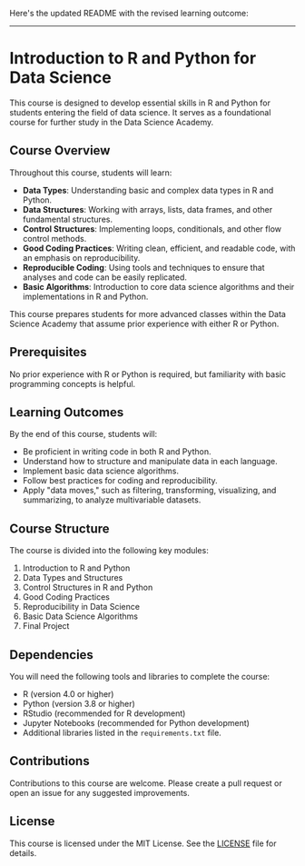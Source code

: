 Here's the updated README with the revised learning outcome:

---

# Introduction to R and Python for Data Science

This course is designed to develop essential skills in R and Python for students entering the field of data science. It serves as a foundational course for further study in the Data Science Academy.

## Course Overview

Throughout this course, students will learn:

- **Data Types**: Understanding basic and complex data types in R and Python.
- **Data Structures**: Working with arrays, lists, data frames, and other fundamental structures.
- **Control Structures**: Implementing loops, conditionals, and other flow control methods.
- **Good Coding Practices**: Writing clean, efficient, and readable code, with an emphasis on reproducibility.
- **Reproducible Coding**: Using tools and techniques to ensure that analyses and code can be easily replicated.
- **Basic Algorithms**: Introduction to core data science algorithms and their implementations in R and Python.

This course prepares students for more advanced classes within the Data Science Academy that assume prior experience with either R or Python.

## Prerequisites

No prior experience with R or Python is required, but familiarity with basic programming concepts is helpful.

## Learning Outcomes

By the end of this course, students will:
- Be proficient in writing code in both R and Python.
- Understand how to structure and manipulate data in each language.
- Implement basic data science algorithms.
- Follow best practices for coding and reproducibility.
- Apply "data moves," such as filtering, transforming, visualizing, and summarizing, to analyze multivariable datasets.

## Course Structure

The course is divided into the following key modules:

1. Introduction to R and Python  
2. Data Types and Structures  
3. Control Structures in R and Python  
4. Good Coding Practices  
5. Reproducibility in Data Science  
6. Basic Data Science Algorithms
7. Final Project

## Dependencies

You will need the following tools and libraries to complete the course:

- R (version 4.0 or higher)
- Python (version 3.8 or higher)
- RStudio (recommended for R development)
- Jupyter Notebooks (recommended for Python development)
- Additional libraries listed in the `requirements.txt` file.

## Contributions

Contributions to this course are welcome. Please create a pull request or open an issue for any suggested improvements.

## License

This course is licensed under the MIT License. See the [LICENSE](LICENSE) file for details.
